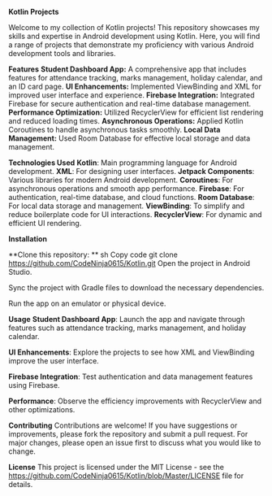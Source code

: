 **Kotlin Projects**

Welcome to my collection of Kotlin projects! This repository showcases my skills and expertise in Android development using Kotlin. 
Here, you will find a range of projects that demonstrate my proficiency with various Android development tools and libraries.



**Features**
**Student Dashboard App:** A comprehensive app that includes features for attendance tracking, marks management, holiday calendar, and an ID card page.
**UI Enhancements:** Implemented ViewBinding and XML for improved user interface and experience.
**Firebase Integration:** Integrated Firebase for secure authentication and real-time database management.
**Performance Optimization:** Utilized RecyclerView for efficient list rendering and reduced loading times.
**Asynchronous Operations:** Applied Kotlin Coroutines to handle asynchronous tasks smoothly.
**Local Data Management:** Used Room Database for effective local storage and data management.



**Technologies Used**
**Kotlin**: Main programming language for Android development.
**XML**: For designing user interfaces.
**Jetpack Components**: Various libraries for modern Android development.
**Coroutines**: For asynchronous operations and smooth app performance.
**Firebase**: For authentication, real-time database, and cloud functions.
**Room Database**: For local data storage and management.
**ViewBinding**: To simplify and reduce boilerplate code for UI interactions.
**RecyclerView**: For dynamic and efficient UI rendering.



**Installation**

**Clone this repository:
**
sh
Copy code
git clone https://github.com/CodeNinja0615/Kotlin.git
Open the project in Android Studio.

Sync the project with Gradle files to download the necessary dependencies.

Run the app on an emulator or physical device.



**Usage**
**Student Dashboard App**: Launch the app and navigate through features such as attendance tracking, marks management, and holiday calendar.

**UI Enhancements**: Explore the projects to see how XML and ViewBinding improve the user interface.

**Firebase Integration**: Test authentication and data management features using Firebase.

**Performance**: Observe the efficiency improvements with RecyclerView and other optimizations.



**Contributing**
Contributions are welcome! If you have suggestions or improvements, please fork the repository and submit a pull request. For major changes, please open an issue first to discuss what you would like to change.



**License**
This project is licensed under the MIT License - see the https://github.com/CodeNinja0615/Kotlin/blob/Master/LICENSE file for details.
